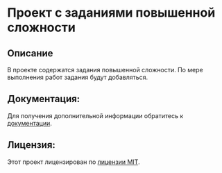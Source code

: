 # Проект с заданиями повышенной сложности
 ## Описание
В проекте содержатся задания повышенной сложности. По мере выполнения работ задания будут добавляться.

## Документация:

Для получения дополнительной информации обратитесь к [документации](docs/README.md).

## Лицензия:

Этот проект лицензирован по [лицензии MIT](LICENSE).